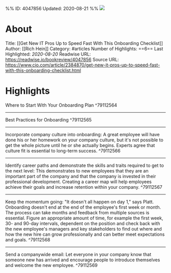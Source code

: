 %%
ID: 4047856
Updated: 2020-08-21
%%
![](https://readwise-assets.s3.amazonaws.com/static/images/article0.00998d930354.png)

# About
Title: [[Get New IT Pros Up to Speed Fast With This Onboarding Checklist]]
Author: [[Rich Hein]]
Category: #articles
Number of Highlights: ==6==
Last Highlighted: *2020-08-20*
Readwise URL: https://readwise.io/bookreview/4047856
Source URL: https://www.cio.com/article/2384870/get-new-it-pros-up-to-speed-fast-with-this-onboarding-checklist.html


# Highlights 
Where to Start With Your Onboarding Plan  ^79112564

---

Best Practices for Onboarding  ^79112565

---

Incorporate company culture into onboarding: A great employee will have done his or her homework on your company culture, but it's not possible to get the whole picture until he or she actually begins. Experts agree that culture fit is essential to long-term success.  ^79112566

---

Identify career paths and demonstrate the skills and traits required to get to the next level: This demonstrates to new employees that they are an important part of the company and that the company is invested in their professional development. Creating a career map will help employees achieve their goals and increase retention within your company.  ^79112567

---

Keep the momentum going: "It doesn't all happen on day 1," says Platt. Onboarding doesn't end at the end of the employee's first week or month. The process can take months and feedback from multiple sources is essential. Figure an appropriate amount of time, for example the first week, 30- and 90-day intervals, dependent on the position and check back with the new employee's managers and key stakeholders to find out where and how the new hire can grow professionally and can better meet expectations and goals.  ^79112568

---

Send a companywide email: Let everyone in your company know that someone new has arrived and encourage people to introduce themselves and welcome the new employee.  ^79112569

